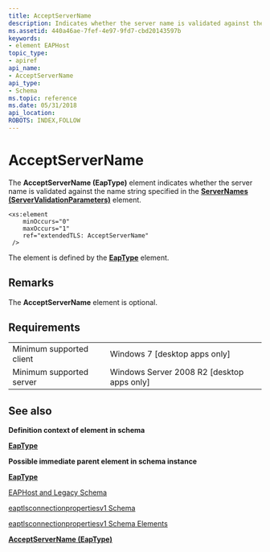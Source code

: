 ```yaml
---
title: AcceptServerName
description: Indicates whether the server name is validated against the name string specified in the ServerNames (ServerValidationParameters) element.
ms.assetid: 440a46ae-7fef-4e97-9fd7-cbd20143597b
keywords:
- element EAPHost
topic_type:
- apiref
api_name:
- AcceptServerName
api_type:
- Schema
ms.topic: reference
ms.date: 05/31/2018
api_location: 
ROBOTS: INDEX,FOLLOW
---
```


# AcceptServerName

The **AcceptServerName (EapType)** element indicates whether the server name is validated against the name string specified in the [**ServerNames (ServerValidationParameters)**](eaptlsconnectionpropertiesv1schema-servernames-servervalidationparameters-element.md) element.

``` syntax
<xs:element
    minOccurs="0"
    maxOccurs="1"
    ref="extendedTLS: AcceptServerName"
 />
```

The element is defined by the [**EapType**](eaptlsconnectionpropertiesv1schema-eaptype-element.md) element.

## Remarks

The **AcceptServerName** element is optional.

## Requirements



|                                     |                                                         |
|-------------------------------------|---------------------------------------------------------|
| Minimum supported client<br/> | Windows 7 \[desktop apps only\]<br/>              |
| Minimum supported server<br/> | Windows Server 2008 R2 \[desktop apps only\]<br/> |



## See also

<dl> <dt>

**Definition context of element in schema**
</dt> <dt>

[**EapType**](eaptlsconnectionpropertiesv1schema-eaptype-element.md)
</dt> <dt>

**Possible immediate parent element in schema instance**
</dt> <dt>

[**EapType**](eaptlsconnectionpropertiesv1schema-eaptype-element.md)
</dt> <dt>


</dt> <dt>

[EAPHost and Legacy Schema](eaphost-schemas.md)
</dt> <dt>

[eaptlsconnectionpropertiesv1 Schema](eaptlsconnectionpropertiesv1schema-schema.md)
</dt> <dt>

[eaptlsconnectionpropertiesv1 Schema Elements](eaptlsconnectionpropertiesv1schema-elements.md)
</dt> <dt>

[**AcceptServerName (EapType)**](eaptlsconnectionpropertiesv2schema-acceptservername-eaptype-element.md)
</dt> </dl>

 

 






